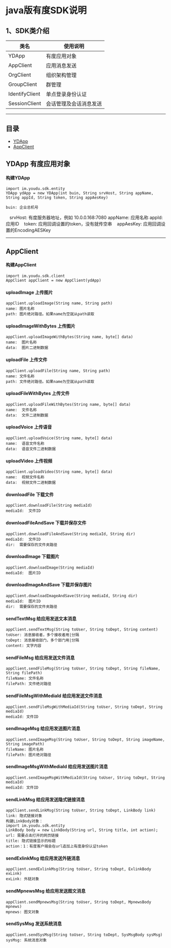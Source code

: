 java版有度SDK说明
====================
1、SDK类介绍
--------------------
|类名|使用说明|
| -------------  |-------------
| YDApp          | 有度应用对象      
| AppClient      | 应用消息发送      
| OrgClient      | 组织架构管理       
| GroupClient    | 群管理            
| IdentifyClient | 单点登录身份认证      
| SessionClient  | 会话管理及会话消息发送 

***
## 目录
* [YDApp](#YDApp)
* [AppClient](#AppClient)


YDApp 有度应用对象
--------------------
#### 构建YDApp
    import im.youdu.sdk.entity
    YDApp ydApp = new YDApp(int buin, String srvHost, String appName, String appId, String token, String appAesKey)
    
    buin: 企业总机号
    srvHost: 有度服务器地址，例如 10.0.0.168:7080
    appName: 应用名称
    appId: 应用ID
    token: 应用回调设置的token，没有就传空串
    appAesKey: 应用回调设置的EncodingAESKey
***
AppClient
--------------------
#### 构建AppClient
    import im.youdu.sdk.client
    AppClient appClient = new AppClient(ydApp)
#### uploadImage  上传图片
    appClient.uploadImage(String name, String path)
    name: 图片名称
    path: 图片绝对路径。如果name为空就从path读取
#### uploadImageWithBytes  上传图片
    appClient.uploadImageWithBytes(String name, byte[] data)
    name:  图片名称
    data:  图片二进制数据

#### uploadFile  上传文件
    appClient.uploadFile(String name, String path)
    name: 文件名称
    path: 文件绝对路径。如果name为空就从path读取

#### uploadFileWithBytes  上传文件
    appClient.uploadFileWithBytes(String name, byte[] data)
    name:  文件名称
    data:  文件二进制数据

#### uploadVoice  上传语音
    appClient.uploadVoice(String name, byte[] data)
    name:  语音文件名称
    data:  语音文件二进制数据

#### uploadVideo  上传视频
    appClient.uploadVideo(String name, byte[] data)
    name:  视频文件名称
    data:  视频文件二进制数据
    
#### downloadFile  下载文件
    appClient.downloadFile(String mediaId)
    mediaId:  文件ID

#### downloadFileAndSave  下载并保存文件
    appClient.downloadFileAndSave(String mediaId, String dir)
    mediaId:  文件ID
    dir:  需要保存的文件夹路径

#### downloadImage  下载图片
    appClient.downloadImage(String mediaId)
    mediaId:  图片ID

#### downloadImageAndSave  下载并保存图片
    appClient.downloadImageAndSave(String mediaId, String dir)
    mediaId:  图片ID
    dir:  需要保存的文件夹路径

#### sendTextMsg  给应用发送文本消息
    appClient.sendTextMsg(String toUser, String toDept, String content)
    toUser: 消息接收者，多个接收者用|分隔
    toDept: 消息接收部门，多个部门用|分隔
    content: 文字内容

#### sendFileMsg  给应用发送文件消息
    appClient.sendFileMsg(String toUser, String toDept, String fileName, String filePath)
    fileName: 文件名称
    filePath: 文件绝对路径

#### sendFileMsgWithMediaId  给应用发送文件消息
    appClient.sendFileMsgWithMediaId(String toUser, String toDept, String mediaId)
    mediaId: 文件ID

#### sendImageMsg  给应用发送图片消息
    appClient.sendImageMsg(String toUser, String toDept, String imageName, String imagePath)
    fileName: 图片名称
    filePath: 图片绝对路径

#### sendImageMsgWithMediaId  给应用发送图片消息
    appClient.sendImageMsgWithMediaId(String toUser, String toDept, String mediaId)
    mediaId: 文件ID

#### sendLinkMsg  给应用发送隐式链接消息
    appClient.sendLinkMsg(String toUser, String toDept, LinkBody link)
    link: 隐式链接对象
    构建LinkBody对象：
    import im.youdu.sdk.entity
    LinkBody body = new LinkBody(String url, String title, int action);
    url: 需要点击打开的网页链接
    title: 隐式链接显示的标题
    action：1：有度客户端会在url追加上有度身份认证token

#### sendExlinkMsg  给应用发送外链消息
    appClient.sendExlinkMsg(String toUser, String toDept, ExlinkBody exLink)
    exLink: 外链对象

#### sendMpnewsMsg  给应用发送图文消息
    appClient.sendMpnewsMsg(String toUser, String toDept, MpnewsBody mpnews)
    mpnews: 图文对象

#### sendSysMsg  发送系统消息
    appClient.sendSysMsg(String toUser, String toDept, SysMsgBody sysMsg)
    sysMsg: 系统消息对象
